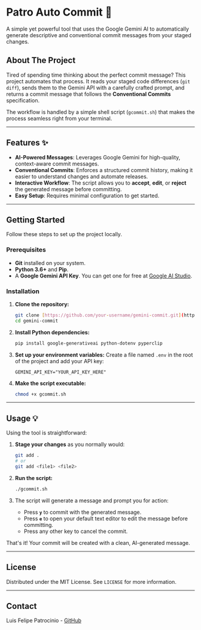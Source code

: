 # Patro Auto Commit 🚀

A simple yet powerful tool that uses the Google Gemini AI to automatically generate descriptive and conventional commit messages from your staged changes.

## About The Project

Tired of spending time thinking about the perfect commit message? This project automates that process. It reads your staged code differences (`git diff`), sends them to the Gemini API with a carefully crafted prompt, and returns a commit message that follows the **Conventional Commits** specification.

The workflow is handled by a simple shell script (`gcommit.sh`) that makes the process seamless right from your terminal.

---

## Features ✨

- **AI-Powered Messages**: Leverages Google Gemini for high-quality, context-aware commit messages.
- **Conventional Commits**: Enforces a structured commit history, making it easier to understand changes and automate releases.
- **Interactive Workflow**: The script allows you to **accept**, **edit**, or **reject** the generated message before committing.
- **Easy Setup**: Requires minimal configuration to get started.

---

## Getting Started

Follow these steps to set up the project locally.

### Prerequisites

- **Git** installed on your system.
- **Python 3.6+** and **Pip**.
- A **Google Gemini API Key**. You can get one for free at [Google AI Studio](https://aistudio.google.com/app/apikey).

### Installation

1.  **Clone the repository:**

    ```sh
    git clone [https://github.com/your-username/gemini-commit.git](https://github.com/your-username/gemini-commit.git)
    cd gemini-commit
    ```

2.  **Install Python dependencies:**

    ```sh
    pip install google-generativeai python-dotenv pyperclip
    ```

3.  **Set up your environment variables:**
    Create a file named `.env` in the root of the project and add your API key:

    ```
    GEMINI_API_KEY="YOUR_API_KEY_HERE"
    ```

4.  **Make the script executable:**
    ```sh
    chmod +x gcommit.sh
    ```

---

## Usage 💡

Using the tool is straightforward:

1.  **Stage your changes** as you normally would:

    ```sh
    git add .
    # or
    git add <file1> <file2>
    ```

2.  **Run the script:**

    ```sh
    ./gcommit.sh
    ```

3.  The script will generate a message and prompt you for action:
    - Press **`y`** to commit with the generated message.
    - Press **`e`** to open your default text editor to edit the message before committing.
    - Press any other key to cancel the commit.

That's it! Your commit will be created with a clean, AI-generated message.

---

## License

Distributed under the MIT License. See `LICENSE` for more information.

---

## Contact

Luis Felipe Patrocinio - [GitHub](https://github.com/luisfpatrocinio)
